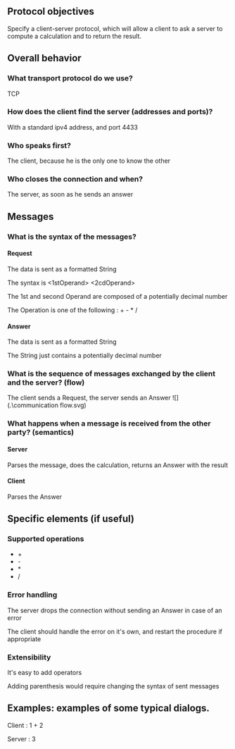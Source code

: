 ## Protocol objectives
Specify a client-server protocol, which will allow a client to ask a server to compute a calculation and to return the result.

## Overall behavior
### What transport protocol do we use?
TCP
### How does the client find the server (addresses and ports)?
With a standard ipv4 address, and port 4433
### Who speaks first?
The client, because he is the only one to know the other
### Who closes the connection and when?
The server, as soon as he sends an answer


## Messages
### What is the syntax of the messages?
#### Request
The data is sent as a formatted String

The syntax is <1stOperand> <Operation> <2cdOperand>

The 1st and second Operand are composed of a potentially decimal number

The Operation is one of the following : + - * /

#### Answer
The data is sent as a formatted String

The String just contains a potentially decimal number

### What is the sequence of messages exchanged by the client and the server? (flow)
The client sends a Request, the server sends an Answer
![](.\communication flow.svg)

### What happens when a message is received from the other party? (semantics)
#### Server
Parses the message, does the calculation, returns an Answer with the result

#### Client
Parses the Answer

## Specific elements (if useful)
### Supported operations
* \+
* \-
* \*
* \/

### Error handling
The server drops the connection without sending an Answer in case of an error

The client should handle the error on it's own, and restart the procedure if appropriate


### Extensibility
It's easy to add operators

Adding parenthesis would require changing the syntax of sent messages

## Examples: examples of some typical dialogs.
Client : 1 + 2

Server : 3